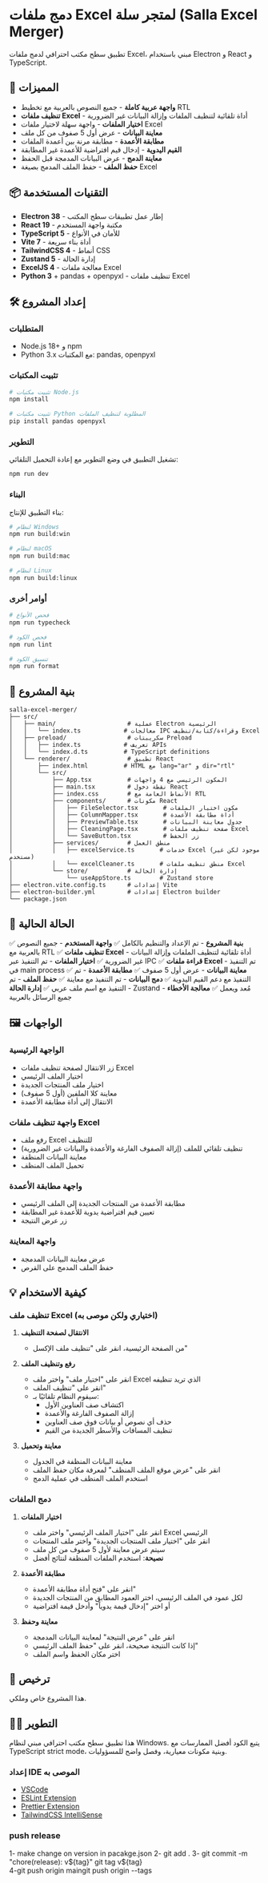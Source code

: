 # دمج ملفات Excel لمتجر سلة (Salla Excel Merger)

تطبيق سطح مكتب احترافي لدمج ملفات Excel، مبني باستخدام Electron و React و TypeScript.

## 🚀 المميزات

- **واجهة عربية كاملة** - جميع النصوص بالعربية مع تخطيط RTL
- **تنظيف ملفات Excel** - أداة تلقائية لتنظيف الملفات وإزالة البيانات غير الضرورية
- **اختيار الملفات** - واجهة سهلة لاختيار ملفات Excel
- **معاينة البيانات** - عرض أول 5 صفوف من كل ملف
- **مطابقة الأعمدة** - مطابقة مرنة بين أعمدة الملفات
- **القيم اليدوية** - إدخال قيم افتراضية للأعمدة غير المطابقة
- **معاينة الدمج** - عرض البيانات المدمجة قبل الحفظ
- **حفظ الملف** - حفظ الملف المدمج بصيغة Excel

## 📦 التقنيات المستخدمة

- **Electron 38** - إطار عمل تطبيقات سطح المكتب
- **React 19** - مكتبة واجهة المستخدم
- **TypeScript 5** - للأمان في الأنواع
- **Vite 7** - أداة بناء سريعة
- **TailwindCSS 4** - أنماط CSS
- **Zustand 5** - إدارة الحالة
- **ExcelJS 4** - معالجة ملفات Excel
- **Python 3** + pandas + openpyxl - تنظيف ملفات Excel

## 🛠️ إعداد المشروع

### المتطلبات

- Node.js 18+ و npm
- Python 3.x مع المكتبات: pandas, openpyxl

### تثبيت المكتبات

```bash
# تثبيت مكتبات Node.js
npm install

# تثبيت مكتبات Python المطلوبة لتنظيف الملفات
pip install pandas openpyxl
```

### التطوير

تشغيل التطبيق في وضع التطوير مع إعادة التحميل التلقائي:

```bash
npm run dev
```

### البناء

بناء التطبيق للإنتاج:

```bash
# لنظام Windows
npm run build:win

# لنظام macOS
npm run build:mac

# لنظام Linux
npm run build:linux
```

### أوامر أخرى

```bash
# فحص الأنواع
npm run typecheck

# فحص الكود
npm run lint

# تنسيق الكود
npm run format
```

## 📁 بنية المشروع

```
salla-excel-merger/
├── src/
│   ├── main/                    # عملية Electron الرئيسية
│   │   └── index.ts            # معالجات IPC وقراءة/كتابة/تنظيف Excel
│   ├── preload/                 # سكريبتات Preload
│   │   ├── index.ts            # تعريف APIs
│   │   └── index.d.ts          # TypeScript definitions
│   └── renderer/                # تطبيق React
│       ├── index.html          # HTML مع lang="ar" و dir="rtl"
│       └── src/
│           ├── App.tsx          # المكون الرئيسي مع 4 واجهات
│           ├── main.tsx         # نقطة دخول React
│           ├── index.css        # الأنماط العامة مع RTL
│           ├── components/      # مكونات React
│           │   ├── FileSelector.tsx       # مكون اختيار الملفات
│           │   ├── ColumnMapper.tsx       # أداة مطابقة الأعمدة
│           │   ├── PreviewTable.tsx       # جدول معاينة البيانات
│           │   ├── CleaningPage.tsx       # صفحة تنظيف ملفات Excel
│           │   └── SaveButton.tsx         # زر الحفظ
│           ├── services/        # منطق العمل
│           │   ├── excelService.ts       # خدمات Excel (موجود لكن غير مستخدم)
│           │   └── excelCleaner.ts       # منطق تنظيف ملفات Excel
│           └── store/           # إدارة الحالة
│               └── useAppStore.ts        # Zustand store
├── electron.vite.config.ts      # إعدادات Vite
├── electron-builder.yml         # إعدادات Electron builder
└── package.json
```

## 🎯 الحالة الحالية

✅ **بنية المشروع** - تم الإعداد والتنظيم بالكامل
✅ **واجهة المستخدم** - جميع النصوص بالعربية مع RTL
✅ **تنظيف ملفات Excel** - أداة تلقائية لتنظيف الملفات وإزالة البيانات غير الضرورية
✅ **اختيار الملفات** - تم التنفيذ عبر IPC
✅ **قراءة ملفات Excel** - تم التنفيذ في main process
✅ **معاينة البيانات** - عرض أول 5 صفوف
✅ **مطابقة الأعمدة** - تم التنفيذ مع دعم القيم اليدوية
✅ **دمج البيانات** - تم التنفيذ مع معاينة
✅ **حفظ الملف** - تم التنفيذ مع اسم ملف عربي
✅ **إدارة الحالة** - Zustand مُعد ويعمل
✅ **معالجة الأخطاء** - جميع الرسائل بالعربية

## 🖼️ الواجهات

### الواجهة الرئيسية

- زر الانتقال لصفحة تنظيف ملفات Excel
- اختيار الملف الرئيسي
- اختيار ملف المنتجات الجديدة
- معاينة كلا الملفين (أول 5 صفوف)
- الانتقال إلى أداة مطابقة الأعمدة

### واجهة تنظيف ملفات Excel

- رفع ملف Excel للتنظيف
- تنظيف تلقائي للملف (إزالة الصفوف الفارغة والأعمدة والبيانات غير الضرورية)
- معاينة البيانات المنظفة
- تحميل الملف المنظف

### واجهة مطابقة الأعمدة

- مطابقة الأعمدة من المنتجات الجديدة إلى الملف الرئيسي
- تعيين قيم افتراضية يدوية للأعمدة غير المطابقة
- زر عرض النتيجة

### واجهة المعاينة

- عرض معاينة البيانات المدمجة
- حفظ الملف المدمج على القرص

## 💡 كيفية الاستخدام

### تنظيف ملف Excel (اختياري ولكن موصى به)

1. **الانتقال لصفحة التنظيف**
   - من الصفحة الرئيسية، انقر على "تنظيف ملف الإكسل"

2. **رفع وتنظيف الملف**
   - انقر على "اختيار ملف" واختر ملف Excel الذي تريد تنظيفه
   - انقر على "تنظيف الملف"
   - سيقوم النظام تلقائيًا بـ:
     - اكتشاف صف العناوين الأول
     - إزالة الصفوف الفارغة والأعمدة
     - حذف أي نصوص أو بيانات فوق صف العناوين
     - تنظيف المسافات والأسطر الجديدة من القيم

3. **معاينة وتحميل**
   - معاينة البيانات المنظفة في الجدول
   - انقر على "عرض موقع الملف المنظف" لمعرفة مكان حفظ الملف
   - استخدم الملف المنظف في عملية الدمج

### دمج الملفات

1. **اختيار الملفات**
   - انقر على "اختيار الملف الرئيسي" واختر ملف Excel الرئيسي
   - انقر على "اختيار ملف المنتجات الجديدة" واختر ملف المنتجات
   - سيتم عرض معاينة لأول 5 صفوف من كل ملف
   - **نصيحة**: استخدم الملفات المنظفة لنتائج أفضل

2. **مطابقة الأعمدة**
   - انقر على "فتح أداة مطابقة الأعمدة"
   - لكل عمود في الملف الرئيسي، اختر العمود المطابق من المنتجات الجديدة
   - أو اختر "إدخال قيمة يدوياً" وأدخل قيمة افتراضية

3. **معاينة وحفظ**
   - انقر على "عرض النتيجة" لمعاينة البيانات المدمجة
   - إذا كانت النتيجة صحيحة، انقر على "حفظ الملف الرئيسي"
   - اختر مكان الحفظ واسم الملف

## 📝 ترخيص

هذا المشروع خاص وملكي.

## 👨‍💻 التطوير

هذا تطبيق سطح مكتب احترافي مبني لنظام Windows. يتبع الكود أفضل الممارسات مع TypeScript strict mode، وبنية مكونات معيارية، وفصل واضح للمسؤوليات.

### إعداد IDE الموصى به

- [VSCode](https://code.visualstudio.com/)
- [ESLint Extension](https://marketplace.visualstudio.com/items?itemName=dbaeumer.vscode-eslint)
- [Prettier Extension](https://marketplace.visualstudio.com/items?itemName=esbenp.prettier-vscode)
- [TailwindCSS IntelliSense](https://marketplace.visualstudio.com/items?itemName=bradlc.vscode-tailwindcss)


### push release
1- make change on version in pacakge.json
2- git add .
3- git commit -m "chore(release): v${tag}"           
git tag v${tag}                                         
4-git push origin maingit push origin --tags
